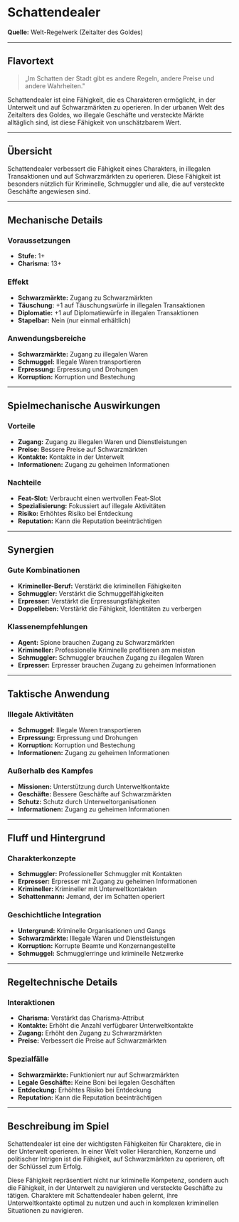 # Schattendealer

**Quelle:** Welt-Regelwerk (Zeitalter des Goldes)

---

## **Flavortext**

> „Im Schatten der Stadt gibt es andere Regeln, andere Preise und andere Wahrheiten."

Schattendealer ist eine Fähigkeit, die es Charakteren ermöglicht, in der Unterwelt und auf Schwarzmärkten zu operieren. In der urbanen Welt des Zeitalters des Goldes, wo illegale Geschäfte und versteckte Märkte alltäglich sind, ist diese Fähigkeit von unschätzbarem Wert.

---

## **Übersicht**

Schattendealer verbessert die Fähigkeit eines Charakters, in illegalen Transaktionen und auf Schwarzmärkten zu operieren. Diese Fähigkeit ist besonders nützlich für Kriminelle, Schmuggler und alle, die auf versteckte Geschäfte angewiesen sind.

---

## **Mechanische Details**

### **Voraussetzungen**
- **Stufe:** 1+
- **Charisma:** 13+

### **Effekt**
- **Schwarzmärkte:** Zugang zu Schwarzmärkten
- **Täuschung:** +1 auf Täuschungswürfe in illegalen Transaktionen
- **Diplomatie:** +1 auf Diplomatiewürfe in illegalen Transaktionen
- **Stapelbar:** Nein (nur einmal erhältlich)

### **Anwendungsbereiche**
- **Schwarzmärkte:** Zugang zu illegalen Waren
- **Schmuggel:** Illegale Waren transportieren
- **Erpressung:** Erpressung und Drohungen
- **Korruption:** Korruption und Bestechung

---

## **Spielmechanische Auswirkungen**

### **Vorteile**
- **Zugang:** Zugang zu illegalen Waren und Dienstleistungen
- **Preise:** Bessere Preise auf Schwarzmärkten
- **Kontakte:** Kontakte in der Unterwelt
- **Informationen:** Zugang zu geheimen Informationen

### **Nachteile**
- **Feat-Slot:** Verbraucht einen wertvollen Feat-Slot
- **Spezialisierung:** Fokussiert auf illegale Aktivitäten
- **Risiko:** Erhöhtes Risiko bei Entdeckung
- **Reputation:** Kann die Reputation beeinträchtigen

---

## **Synergien**

### **Gute Kombinationen**
- **Krimineller-Beruf:** Verstärkt die kriminellen Fähigkeiten
- **Schmuggler:** Verstärkt die Schmuggelfähigkeiten
- **Erpresser:** Verstärkt die Erpressungsfähigkeiten
- **Doppelleben:** Verstärkt die Fähigkeit, Identitäten zu verbergen

### **Klassenempfehlungen**
- **Agent:** Spione brauchen Zugang zu Schwarzmärkten
- **Krimineller:** Professionelle Kriminelle profitieren am meisten
- **Schmuggler:** Schmuggler brauchen Zugang zu illegalen Waren
- **Erpresser:** Erpresser brauchen Zugang zu geheimen Informationen

---

## **Taktische Anwendung**

### **Illegale Aktivitäten**
- **Schmuggel:** Illegale Waren transportieren
- **Erpressung:** Erpressung und Drohungen
- **Korruption:** Korruption und Bestechung
- **Informationen:** Zugang zu geheimen Informationen

### **Außerhalb des Kampfes**
- **Missionen:** Unterstützung durch Unterweltkontakte
- **Geschäfte:** Bessere Geschäfte auf Schwarzmärkten
- **Schutz:** Schutz durch Unterweltorganisationen
- **Informationen:** Zugang zu geheimen Informationen

---

## **Fluff und Hintergrund**

### **Charakterkonzepte**
- **Schmuggler:** Professioneller Schmuggler mit Kontakten
- **Erpresser:** Erpresser mit Zugang zu geheimen Informationen
- **Krimineller:** Krimineller mit Unterweltkontakten
- **Schattenmann:** Jemand, der im Schatten operiert

### **Geschichtliche Integration**
- **Untergrund:** Kriminelle Organisationen und Gangs
- **Schwarzmärkte:** Illegale Waren und Dienstleistungen
- **Korruption:** Korrupte Beamte und Konzernangestellte
- **Schmuggel:** Schmugglerringe und kriminelle Netzwerke

---

## **Regeltechnische Details**

### **Interaktionen**
- **Charisma:** Verstärkt das Charisma-Attribut
- **Kontakte:** Erhöht die Anzahl verfügbarer Unterweltkontakte
- **Zugang:** Erhöht den Zugang zu Schwarzmärkten
- **Preise:** Verbessert die Preise auf Schwarzmärkten

### **Spezialfälle**
- **Schwarzmärkte:** Funktioniert nur auf Schwarzmärkten
- **Legale Geschäfte:** Keine Boni bei legalen Geschäften
- **Entdeckung:** Erhöhtes Risiko bei Entdeckung
- **Reputation:** Kann die Reputation beeinträchtigen

---

## **Beschreibung im Spiel**

Schattendealer ist eine der wichtigsten Fähigkeiten für Charaktere, die in der Unterwelt operieren. In einer Welt voller Hierarchien, Konzerne und politischer Intrigen ist die Fähigkeit, auf Schwarzmärkten zu operieren, oft der Schlüssel zum Erfolg.

Diese Fähigkeit repräsentiert nicht nur kriminelle Kompetenz, sondern auch die Fähigkeit, in der Unterwelt zu navigieren und versteckte Geschäfte zu tätigen. Charaktere mit Schattendealer haben gelernt, ihre Unterweltkontakte optimal zu nutzen und auch in komplexen kriminellen Situationen zu navigieren.
